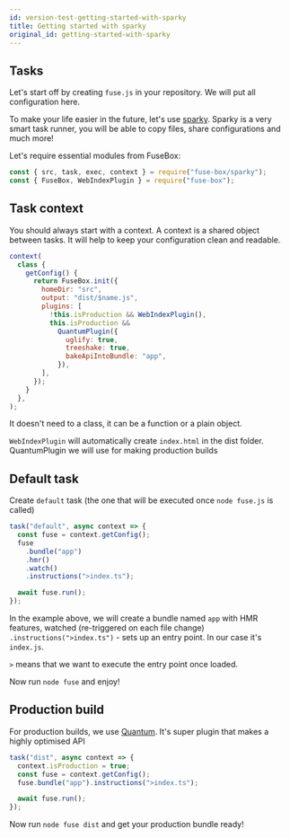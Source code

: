 ```yaml
---
id: version-test-getting-started-with-sparky
title: Getting started with sparky
original_id: getting-started-with-sparky
---
```


## Tasks

Let's start off by creating `fuse.js` in your repository. We will put all
configuration here.

To make your life easier in the future, let's use
[sparky](../task-runner/sparky). Sparky is a very smart task runner, you will be
able to copy files, share configurations and much more!

Let's require essential modules from FuseBox:

```js
const { src, task, exec, context } = require("fuse-box/sparky");
const { FuseBox, WebIndexPlugin } = require("fuse-box");
```

## Task context

You should always start with a context. A context is a shared object between
tasks. It will help to keep your configuration clean and readable.

```js
context(
  class {
    getConfig() {
      return FuseBox.init({
        homeDir: "src",
        output: "dist/$name.js",
        plugins: [
          !this.isProduction && WebIndexPlugin(),
          this.isProduction &&
            QuantumPlugin({
              uglify: true,
              treeshake: true,
              bakeApiIntoBundle: "app",
            }),
        ],
      });
    }
  },
);
```

It doesn't need to a class, it can be a function or a plain object.

`WebIndexPlugin` will automatically create `index.html` in the dist folder.
QuantumPlugin we will use for making production builds

## Default task

Create `default` task (the one that will be executed once `node fuse.js` is
called)

```js
task("default", async context => {
  const fuse = context.getConfig();
  fuse
    .bundle("app")
    .hmr()
    .watch()
    .instructions(">index.ts");

  await fuse.run();
});
```

In the example above, we will create a bundle named `app` with HMR features,
watched (re-triggered on each file change) `.instructions(">index.ts")` - sets
up an entry point. In our case it's `index.js`.

`>` means that we want to execute the entry point once loaded.

Now run `node fuse` and enjoy!

## Production build

For production builds, we use [Quantum](../production-builds/quantum). It's
super plugin that makes a highly optimised API

```js
task("dist", async context => {
  context.isProduction = true;
  const fuse = context.getConfig();
  fuse.bundle("app").instructions(">index.ts");

  await fuse.run();
});
```

Now run `node fuse dist` and get your production bundle ready!
